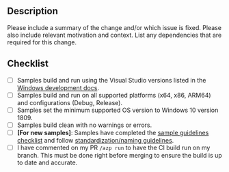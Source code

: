 <!--
Thank you for your pull request!

Please see https://github.com/microsoft/WindowsAppSDK-Samples/blob/main/docs/samples-guidelines.md for guidelines on
how to best contribute to the Windows App SDK Samples repository!

-->

## Description

Please include a summary of the change and/or which issue is fixed. Please also include relevant motivation and context. List any dependencies that are required for this change.

## Checklist

- [ ] Samples build and run using the Visual Studio versions listed in the [Windows development docs](https://docs.microsoft.com/windows/apps/windows-app-sdk/set-up-your-development-environment?tabs=stable#2-install-visual-studio).
- [ ] Samples build and run on all supported platforms (x64, x86, ARM64) and configurations (Debug, Release).
- [ ] Samples set the minimum supported OS version to Windows 10 version 1809.
- [ ] Samples build clean with no warnings or errors.
- [ ] **[For new samples]**: Samples have completed the [sample guidelines checklist](https://github.com/microsoft/WindowsAppSDK-Samples/blob/main/docs/samples-guidelines.md#checklist) and follow [standardization/naming guidelines](https://github.com/microsoft/WindowsAppSDK-Samples/blob/main/docs/samples-guidelines.md#standardization-and-naming).
- [ ] I have commented on my PR `/azp run` to have the CI build run on my branch. This must be done right before merging to ensure the build is up to date and accurate.
